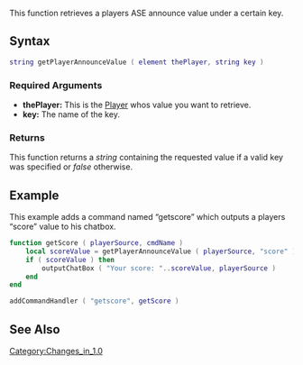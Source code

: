 This function retrieves a players ASE announce value under a certain key.

Syntax
------

``` lua
string getPlayerAnnounceValue ( element thePlayer, string key )
```

### Required Arguments

-   **thePlayer:** This is the [Player](/docs/player.md "wikilink") whos value you want to retrieve.
-   **key:** The name of the key.

### Returns

This function returns a *string* containing the requested value if a valid key was specified or *false* otherwise.

Example
-------

This example adds a command named “getscore” which outputs a players “score” value to his chatbox.

``` lua
function getScore ( playerSource, cmdName )
    local scoreValue = getPlayerAnnounceValue ( playerSource, "score" )
    if ( scoreValue ) then
        outputChatBox ( "Your score: "..scoreValue, playerSource )
    end
end

addCommandHandler ( "getscore", getScore )
```

See Also
--------

[Category:Changes\_in\_1.0](/docs/category-changes_in_1.0.md "wikilink")
